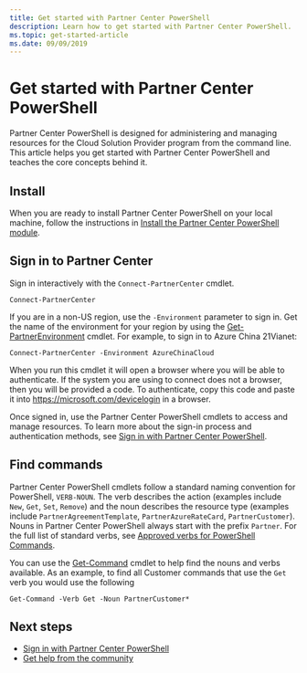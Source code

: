 ```yaml
---
title: Get started with Partner Center PowerShell
description: Learn how to get started with Partner Center PowerShell.
ms.topic: get-started-article
ms.date: 09/09/2019
---
```


# Get started with Partner Center PowerShell

Partner Center PowerShell is designed for administering and managing resources for the Cloud Solution Provider program from the command line. This article helps you get started with Partner Center PowerShell and teaches the core concepts behind it.

## Install

When you are ready to install Partner Center PowerShell on your local machine, follow the instructions in [Install the Partner Center PowerShell module](install.md).

## Sign in to Partner Center

Sign in interactively with the `Connect-PartnerCenter` cmdlet.

```azurepowershell-interactive
Connect-PartnerCenter
```

If you are in a non-US region, use the `-Environment` parameter to sign in. Get the name of the environment for your region by using
the [Get-PartnerEnvironment](/powershell/module/partnercenter/Get-PartnerEnvironment) cmdlet. For example, to sign in to Azure China 21Vianet:

```azurepowershell-interactive
Connect-PartnerCenter -Environment AzureChinaCloud
```

When you run this cmdlet it will open a browser where you will be able to authenticate. If the system you are using to connect does not a browser, then you will be provided a code. To authenticate, copy this code and paste it into <https://microsoft.com/devicelogin> in a browser.

Once signed in, use the Partner Center PowerShell cmdlets to access and manage resources. To learn more about the sign-in process and authentication methods, see [Sign in with Partner Center PowerShell](authenticate.md).

## Find commands

Partner Center PowerShell cmdlets follow a standard naming convention for PowerShell, `VERB-NOUN`. The verb describes the action (examples include `New`, `Get`, `Set`, `Remove`) and the noun describes the resource type (examples include `PartnerAgreementTemplate`, `PartnerAzureRateCard`, `PartnerCustomer`). Nouns in Partner Center PowerShell always start with the prefix `Partner`. For the full list of standard verbs, see [Approved verbs for PowerShell Commands](/powershell/developer/cmdlet/approved-verbs-for-windows-powershell-commands).

You can use the [Get-Command](/powershell/module/microsoft.powershell.core/get-command) cmdlet to help find the nouns and verbs available. As an example, to find all Customer commands that use the `Get` verb you would use the following

```powershell-interactive
Get-Command -Verb Get -Noun PartnerCustomer*
```

## Next steps

* [Sign in with Partner Center PowerShell](authenticate.md)
* [Get help from the community](https://stackoverflow.com/questions/tagged/partner+center)
